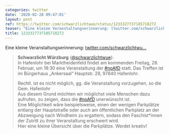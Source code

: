 ```yaml
---
categories: twitter
date: '2020-02-28 09:47:01'
layout: post
ref: https://twitter.com/schwarzlichtwue/status/1233327737185718272
teaser: "Eine kleine Veranstaltungserinnerung: [twitter.com/schwarzlichtwu\u2026](https://twitter.com/schwarzlichtwue/status/1232349254376730624)"
title: 1233327737185718272
---
```

Eine kleine Veranstaltungserinnerung: [twitter.com/schwarzlichtwu…](https://twitter.com/schwarzlichtwue/status/1232349254376730624)
> <b>Schwarzlicht Würzburg</b> ([@schwarzlichtwue](https://twitter.com/schwarzlichtwue)):  
>In Hafenlohr bei Marktheidenfeld findet am kommenden Freitag, 28. Februar, um 18:30 eine Veranstaltung der [#noAfD](/t/noafd) statt. Das Treffen ist im Bürgerhaus „Ankersaal“ Hauptstr. 29, 97840 Hafenlohr.   
>  
>Rechtl. ist es nicht möglich, gg. die Veranstaltung vorzugehen, so die Gem. Hafenlohr  
>Aus diesem Grund möchten wir möglichst viele Menschen dazu aufrufen, zu zeigen, dass die [#noAfD](/t/noafd) unerwünscht ist.  
>Eine Möglichkeit wäre beispielsweise, einen der wenigen Parkplätze entlang der Hauptstraße oder auch am öffentlichen Parkplatz an der Abzweigung nach Windheim zu ergattern, sodass den Faschist\*innen der Zutritt zu ihrer Veranstaltung erschwert wird.  
>Hier eine kleine Übersicht über die Parkplätze. Werdet kreativ!   

